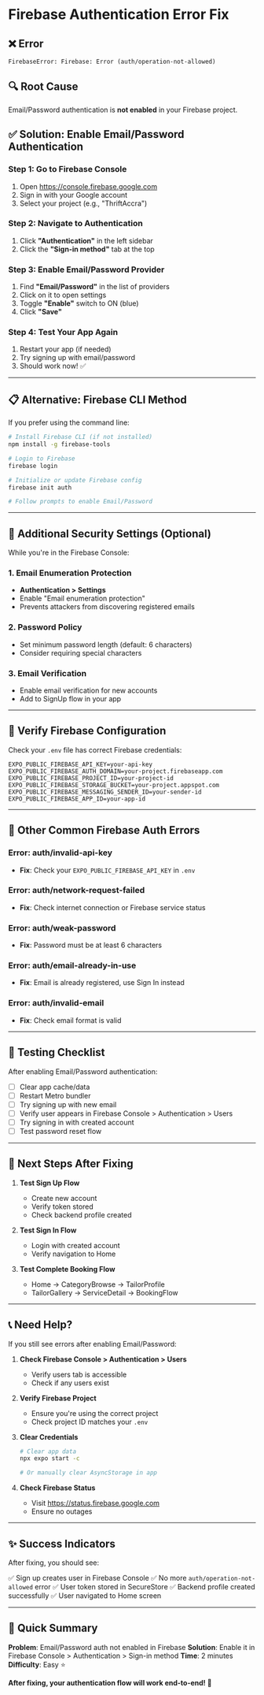 # Firebase Authentication Error Fix

## ❌ Error
```
FirebaseError: Firebase: Error (auth/operation-not-allowed)
```

## 🔍 Root Cause
Email/Password authentication is **not enabled** in your Firebase project.

## ✅ Solution: Enable Email/Password Authentication

### Step 1: Go to Firebase Console
1. Open https://console.firebase.google.com
2. Sign in with your Google account
3. Select your project (e.g., "ThriftAccra")

### Step 2: Navigate to Authentication
1. Click **"Authentication"** in the left sidebar
2. Click the **"Sign-in method"** tab at the top

### Step 3: Enable Email/Password Provider
1. Find **"Email/Password"** in the list of providers
2. Click on it to open settings
3. Toggle **"Enable"** switch to ON (blue)
4. Click **"Save"**

### Step 4: Test Your App Again
1. Restart your app (if needed)
2. Try signing up with email/password
3. Should work now! ✅

---

## 📋 Alternative: Firebase CLI Method

If you prefer using the command line:

```bash
# Install Firebase CLI (if not installed)
npm install -g firebase-tools

# Login to Firebase
firebase login

# Initialize or update Firebase config
firebase init auth

# Follow prompts to enable Email/Password
```

---

## 🔐 Additional Security Settings (Optional)

While you're in the Firebase Console:

### 1. Email Enumeration Protection
- **Authentication > Settings**
- Enable "Email enumeration protection"
- Prevents attackers from discovering registered emails

### 2. Password Policy
- Set minimum password length (default: 6 characters)
- Consider requiring special characters

### 3. Email Verification
- Enable email verification for new accounts
- Add to SignUp flow in your app

---

## 🧪 Verify Firebase Configuration

Check your `.env` file has correct Firebase credentials:

```env
EXPO_PUBLIC_FIREBASE_API_KEY=your-api-key
EXPO_PUBLIC_FIREBASE_AUTH_DOMAIN=your-project.firebaseapp.com
EXPO_PUBLIC_FIREBASE_PROJECT_ID=your-project-id
EXPO_PUBLIC_FIREBASE_STORAGE_BUCKET=your-project.appspot.com
EXPO_PUBLIC_FIREBASE_MESSAGING_SENDER_ID=your-sender-id
EXPO_PUBLIC_FIREBASE_APP_ID=your-app-id
```

---

## 🐛 Other Common Firebase Auth Errors

### Error: auth/invalid-api-key
- **Fix**: Check your `EXPO_PUBLIC_FIREBASE_API_KEY` in `.env`

### Error: auth/network-request-failed
- **Fix**: Check internet connection or Firebase service status

### Error: auth/weak-password
- **Fix**: Password must be at least 6 characters

### Error: auth/email-already-in-use
- **Fix**: Email is already registered, use Sign In instead

### Error: auth/invalid-email
- **Fix**: Check email format is valid

---

## 📝 Testing Checklist

After enabling Email/Password authentication:

- [ ] Clear app cache/data
- [ ] Restart Metro bundler
- [ ] Try signing up with new email
- [ ] Verify user appears in Firebase Console > Authentication > Users
- [ ] Try signing in with created account
- [ ] Test password reset flow

---

## 🚀 Next Steps After Fixing

1. **Test Sign Up Flow**
   - Create new account
   - Verify token stored
   - Check backend profile created

2. **Test Sign In Flow**
   - Login with created account
   - Verify navigation to Home

3. **Test Complete Booking Flow**
   - Home → CategoryBrowse → TailorProfile
   - TailorGallery → ServiceDetail → BookingFlow

---

## 📞 Need Help?

If you still see errors after enabling Email/Password:

1. **Check Firebase Console > Authentication > Users**
   - Verify users tab is accessible
   - Check if any users exist

2. **Verify Firebase Project**
   - Ensure you're using the correct project
   - Check project ID matches your `.env`

3. **Clear Credentials**
   ```bash
   # Clear app data
   npx expo start -c
   
   # Or manually clear AsyncStorage in app
   ```

4. **Check Firebase Status**
   - Visit https://status.firebase.google.com
   - Ensure no outages

---

## ✨ Success Indicators

After fixing, you should see:

✅ Sign up creates user in Firebase Console
✅ No more `auth/operation-not-allowed` error
✅ User token stored in SecureStore
✅ Backend profile created successfully
✅ User navigated to Home screen

---

## 🎯 Quick Summary

**Problem**: Email/Password auth not enabled in Firebase
**Solution**: Enable it in Firebase Console > Authentication > Sign-in method
**Time**: 2 minutes
**Difficulty**: Easy ⭐

**After fixing, your authentication flow will work end-to-end! 🎉**
